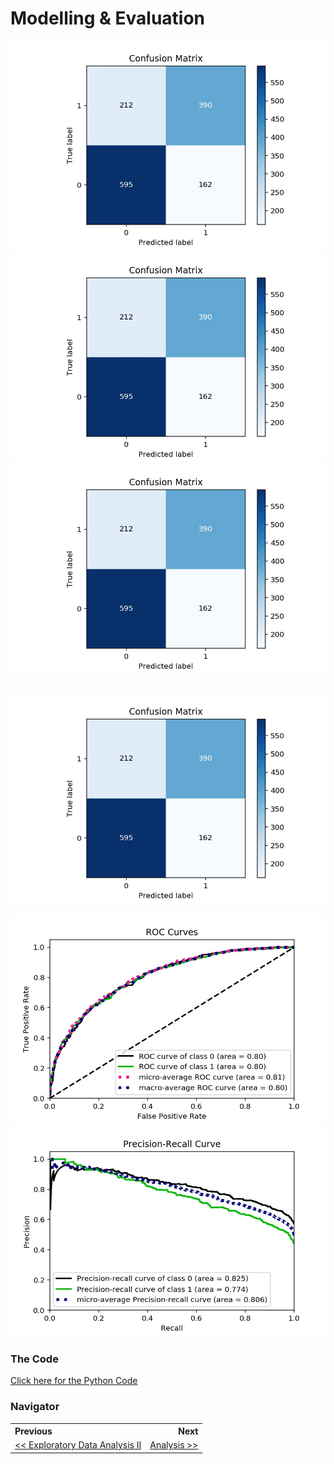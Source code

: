 # Modelling & Evaluation

<table>
    <tc><img src="/reports/figures/modelling/logistic_regression_confusion_matrix.jpg"></tc>
    <tc><tr><img src="/reports/figures/modelling/logistic_regression_confusion_matrix.jpg"></tr><tr><img src="/reports/figures/modelling/logistic_regression_confusion_matrix.jpg"></tr>
    </tc>
</table>



![](/reports/figures/modelling/logistic_regression_confusion_matrix.jpg)





![](/reports/figures/modelling/logistic_regression_roc_curves.jpg)![](/reports/figures/modelling/logistic_regression_pr_curves.jpg)











### The Code

[Click here for the Python Code](/notebooks/3.0-ced-modelling.ipynb)

### Navigator

<table>
    <th align='left'>Previous</th>
    <th align='right'>Next</th>
    <tr>
    	<td align='left'><a href="eda2.md#eda"><< Exploratory Data Analysis II</a></td>
    	<td align='right'><a href="analysis.md#eda">Analysis >></a></td>
    </tr>
</table>

